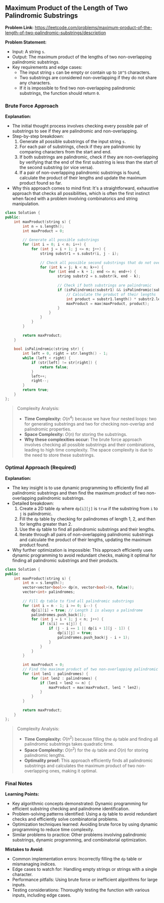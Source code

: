 ## Maximum Product of the Length of Two Palindromic Substrings
**Problem Link:** https://leetcode.com/problems/maximum-product-of-the-length-of-two-palindromic-substrings/description

**Problem Statement:**
- Input: A string `s`.
- Output: The maximum product of the lengths of two non-overlapping palindromic substrings.
- Key requirements and edge cases:
  - The input string `s` can be empty or contain up to `10^5` characters.
  - Two substrings are considered non-overlapping if they do not share any characters.
  - If it is impossible to find two non-overlapping palindromic substrings, the function should return `0`.

### Brute Force Approach
**Explanation:**
- The initial thought process involves checking every possible pair of substrings to see if they are palindromic and non-overlapping.
- Step-by-step breakdown:
  1. Generate all possible substrings of the input string `s`.
  2. For each pair of substrings, check if they are palindromic by comparing characters from the start and end.
  3. If both substrings are palindromic, check if they are non-overlapping by verifying that the end of the first substring is less than the start of the second substring (or vice versa).
  4. If a pair of non-overlapping palindromic substrings is found, calculate the product of their lengths and update the maximum product found so far.
- Why this approach comes to mind first: It's a straightforward, exhaustive approach that checks all possibilities, which is often the first instinct when faced with a problem involving combinatorics and string manipulation.

```cpp
class Solution {
public:
    int maxProduct(string s) {
        int n = s.length();
        int maxProduct = 0;
        
        // Generate all possible substrings
        for (int i = 0; i < n; i++) {
            for (int j = i + 1; j <= n; j++) {
                string substr1 = s.substr(i, j - i);
                
                // Check all possible second substrings that do not overlap with the first
                for (int k = j; k < n; k++) {
                    for (int end = k + 1; end <= n; end++) {
                        string substr2 = s.substr(k, end - k);
                        
                        // Check if both substrings are palindromic
                        if (isPalindromic(substr1) && isPalindromic(substr2)) {
                            // Calculate the product of their lengths
                            int product = substr1.length() * substr2.length();
                            maxProduct = max(maxProduct, product);
                        }
                    }
                }
            }
        }
        
        return maxProduct;
    }
    
    bool isPalindromic(string str) {
        int left = 0, right = str.length() - 1;
        while (left < right) {
            if (str[left] != str[right]) {
                return false;
            }
            left++;
            right--;
        }
        return true;
    }
};
```

> Complexity Analysis:
> - **Time Complexity:** $O(n^4)$ because we have four nested loops: two for generating substrings and two for checking non-overlap and palindromic properties.
> - **Space Complexity:** $O(n)$ for storing the substrings.
> - **Why these complexities occur:** The brute force approach involves checking all possible substrings and their combinations, leading to high time complexity. The space complexity is due to the need to store these substrings.

### Optimal Approach (Required)
**Explanation:**
- The key insight is to use dynamic programming to efficiently find all palindromic substrings and then find the maximum product of two non-overlapping palindromic substrings.
- Detailed breakdown:
  1. Create a 2D table `dp` where `dp[i][j]` is `true` if the substring from `i` to `j` is palindromic.
  2. Fill the `dp` table by checking for palindromes of length 1, 2, and then for lengths greater than 2.
  3. Use the `dp` table to find all palindromic substrings and their lengths.
  4. Iterate through all pairs of non-overlapping palindromic substrings and calculate the product of their lengths, updating the maximum product found.
- Why further optimization is impossible: This approach efficiently uses dynamic programming to avoid redundant checks, making it optimal for finding all palindromic substrings and their products.

```cpp
class Solution {
public:
    int maxProduct(string s) {
        int n = s.length();
        vector<vector<bool>> dp(n, vector<bool>(n, false));
        vector<int> palindromes;
        
        // Fill dp table to find all palindromic substrings
        for (int i = n - 1; i >= 0; i--) {
            dp[i][i] = true; // Length 1 is always a palindrome
            palindromes.push_back(1);
            for (int j = i + 1; j < n; j++) {
                if (s[i] == s[j]) {
                    if (j - i == 1 || dp[i + 1][j - 1]) {
                        dp[i][j] = true;
                        palindromes.push_back(j - i + 1);
                    }
                }
            }
        }
        
        int maxProduct = 0;
        // Find the maximum product of two non-overlapping palindromic substrings
        for (int len1 : palindromes) {
            for (int len2 : palindromes) {
                if (len1 + len2 <= n) {
                    maxProduct = max(maxProduct, len1 * len2);
                }
            }
        }
        
        return maxProduct;
    }
};
```

> Complexity Analysis:
> - **Time Complexity:** $O(n^2)$ because filling the `dp` table and finding all palindromic substrings takes quadratic time.
> - **Space Complexity:** $O(n^2)$ for the `dp` table and $O(n)$ for storing palindromic lengths.
> - **Optimality proof:** This approach efficiently finds all palindromic substrings and calculates the maximum product of two non-overlapping ones, making it optimal.

### Final Notes
**Learning Points:**
- Key algorithmic concepts demonstrated: Dynamic programming for efficient substring checking and palindrome identification.
- Problem-solving patterns identified: Using a `dp` table to avoid redundant checks and efficiently solve combinatorial problems.
- Optimization techniques learned: Avoiding brute force by using dynamic programming to reduce time complexity.
- Similar problems to practice: Other problems involving palindromic substrings, dynamic programming, and combinatorial optimization.

**Mistakes to Avoid:**
- Common implementation errors: Incorrectly filling the `dp` table or mismanaging indices.
- Edge cases to watch for: Handling empty strings or strings with a single character.
- Performance pitfalls: Using brute force or inefficient algorithms for large inputs.
- Testing considerations: Thoroughly testing the function with various inputs, including edge cases.